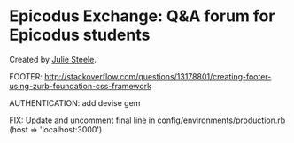# Epicodus Exchange: Q&A forum for Epicodus students

Created by [Julie Steele](http://juliesteele.site44.com/).

FOOTER: http://stackoverflow.com/questions/13178801/creating-footer-using-zurb-foundation-css-framework

AUTHENTICATION: add devise gem


FIX: Update and uncomment final line in config/environments/production.rb (host => 'localhost:3000')